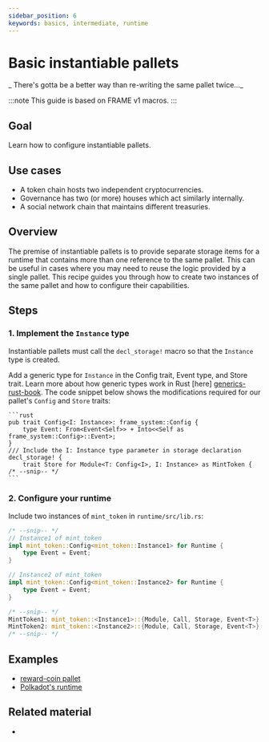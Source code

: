 ```yaml
---
sidebar_position: 6
keywords: basics, intermediate, runtime
---
```


# Basic instantiable pallets

_ There's gotta be a better way than re-writing the same pallet twice..._

:::note
This guide is based on FRAME v1 macros.
:::

## Goal

Learn how to configure instantiable pallets.

## Use cases

- A token chain hosts two independent cryptocurrencies.
- Governance has two (or more) houses which act similarly internally.
- A social network chain that maintains different treasuries.

## Overview

The premise of instantiable pallets is to provide separate storage items for a runtime that contains more than one
reference to the same pallet. This can be useful in cases where you may need to reuse the logic provided by a single
pallet. This recipe guides you through how to create two instances of the same pallet and how to configure their
capabilities.

## Steps

### 1. Implement the `Instance` type

Instantiable pallets must call the `decl_storage!` macro so that the `Instance` type is created.

Add a generic type for `Instance` in the Config trait, Event type, and Store trait. Learn more about how generic types work in Rust [here] [generics-rust-book]. The code snippet below shows the modifications required for our pallet's `Config` and `Store` traits:

    ```rust
    pub trait Config<I: Instance>: frame_system::Config {
    	type Event: From<Event<Self>> + Into<<Self as frame_system::Config>::Event>;
    }
    /// Include the I: Instance type parameter in storage declaration
    decl_storage! {
    	trait Store for Module<T: Config<I>, I: Instance> as MintToken {
    /* --snip-- */
    ```

### 2. Configure your runtime

Include two instances of `mint_token` in `runtime/src/lib.rs`:

```rust
/* --snip-- */
// Instance1 of mint_token
impl mint_token::Config<mint_token::Instance1> for Runtime {
	type Event = Event;
}

// Instance2 of mint_token
impl mint_token::Config<mint_token::Instance2> for Runtime {
	type Event = Event;
}

/* --snip-- */
MintToken1: mint_token::<Instance1>::{Module, Call, Storage, Event<T>},
MintToken2: mint_token::<Instance2>::{Module, Call, Storage, Event<T>},
/* --snip-- */
```

## Examples

- [reward-coin pallet](/../examples/template-node/pallets/reward-coin/src/lib.rs)
- [Polkadot's runtime](https://github.com/paritytech/polkadot/blob/master/runtime/polkadot/src/lib.rs#L968)

## Related material

- [generics-rust-book]: https://doc.rust-lang.org/book/ch10-01-syntax.html
